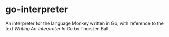 # go-interpreter

An interpreter for the language Monkey written in Go, with reference to the text *Writing An Interpreter In Go* by Thorsten Ball.